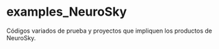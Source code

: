 # examples_NeuroSky
Códigos variados de prueba y proyectos que impliquen los productos de NeuroSky.
